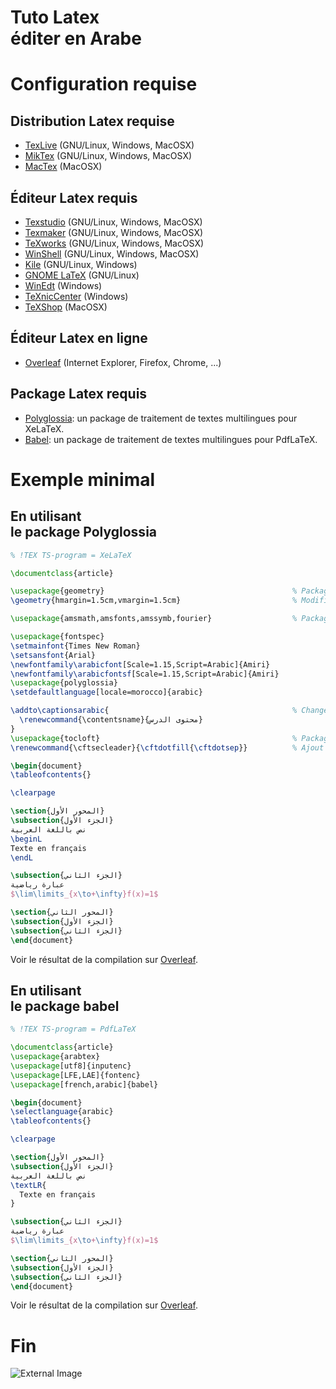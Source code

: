 <!-- .slide: data-background="#000000" -->
# Tuto Latex <br> éditer en Arabe



<!-- .slide: data-background="#000000" -->
# Configuration requise


## Distribution Latex requise

* <a href="http://www.tug.org/texlive/" target="_blank">TexLive</a> (GNU/Linux, Windows, MacOSX)
* <a href="https://miktex.org/download/" target="_blank">MikTex</a> (GNU/Linux, Windows, MacOSX)
* <a href="http://www.tug.org/mactex/" target="_blank">MacTex</a> (MacOSX)


## Éditeur Latex requis

* <a href="https://www.texstudio.org/#download" target="_blank">Texstudio</a> (GNU/Linux, Windows, MacOSX)
* <a href="https://www.xm1math.net/texmaker/download_fr.html" target="_blank">Texmaker</a> (GNU/Linux, Windows, MacOSX)
* <a href="https://www.tug.org/texworks/#Getting_TeXworks" target="_blank">TeXworks</a> (GNU/Linux, Windows, MacOSX)
* <a href="http://www.winshell.org/#download" target="_blank">WinShell</a> (GNU/Linux, Windows, MacOSX)
* <a href="https://kile.sourceforge.io/download.php" target="_blank">Kile</a> (GNU/Linux, Windows)
* <a href="https://wiki.gnome.org/Apps/GNOME-LaTeX#Installation" target="_blank">GNOME LaTeX</a> (GNU/Linux)
* <a href="http://www.winedt.com/download.html" target="_blank">WinEdt</a> (Windows)
* <a href="https://www.texniccenter.org/download/" target="_blank">TeXnicCenter</a> (Windows)
* <a href="https://pages.uoregon.edu/koch/texshop/obtaining.html" target="_blank">TeXShop</a> (MacOSX)


## Éditeur Latex en ligne

* <a href="https://www.overleaf.com" target="_blank">Overleaf</a> (Internet Explorer, Firefox, Chrome, ...)


## Package Latex requis

* <a href="https://ctan.org/pkg/polyglossia" target="_blank">Polyglossia</a>: un package de traitement de textes multilingues pour XeLaTeX.
* <a href="https://www.ctan.org/pkg/babel" target="_blank">Babel</a>: un package de traitement de textes multilingues pour PdfLaTeX.



<!-- .slide: data-background="#000000" -->
# Exemple minimal


## En utilisant <br> le package Polyglossia

```latex
% !TEX TS-program = XeLaTeX

\documentclass{article}

\usepackage{geometry}                                          % Package pour la mise en page
\geometry{hmargin=1.5cm,vmargin=1.5cm}                         % Modification des marges

\usepackage{amsmath,amsfonts,amssymb,fourier}                  % Packages pour les formules Maths

\usepackage{fontspec}
\setmainfont{Times New Roman}
\setsansfont{Arial}
\newfontfamily\arabicfont[Scale=1.15,Script=Arabic]{Amiri}
\newfontfamily\arabicfontsf[Scale=1.15,Script=Arabic]{Amiri}
\usepackage{polyglossia}
\setdefaultlanguage[locale=morocco]{arabic}

\addto\captionsarabic{                                         % Changement du titre du sommaire
  \renewcommand{\contentsname}{محتوى الدرس}
}
\usepackage{tocloft}                                           % Package pour la modification du sommaire
\renewcommand{\cftsecleader}{\cftdotfill{\cftdotsep}}          % Ajout des pointillés au sommaire

\begin{document}
\tableofcontents{}

\clearpage

\section{المحور الأول}
\subsection{الجزء الأول}
نص باللغة العربية
\beginL
Texte en français
\endL

\subsection{الجزء الثاني}
عبارة رياضية
$\lim\limits_{x\to+\infty}f(x)=1$

\section{المحور الثاني}
\subsection{الجزء الأول}
\subsection{الجزء الثاني}
\end{document}
```
Voir le résultat de la compilation sur <a href="https://www.overleaf.com/read/pkbfqbsnfvvp" target="_blank">Overleaf</a>.


## En utilisant <br> le package babel

```latex
% !TEX TS-program = PdfLaTeX

\documentclass{article}
\usepackage{arabtex}
\usepackage[utf8]{inputenc}
\usepackage[LFE,LAE]{fontenc}
\usepackage[french,arabic]{babel}

\begin{document}
\selectlanguage{arabic}
\tableofcontents{}

\clearpage

\section{المحور الأول}
\subsection{الجزء الأول}
نص باللغة العربية
\textLR{
  Texte en français
}

\subsection{الجزء الثاني}
عبارة رياضية
$\lim\limits_{x\to+\infty}f(x)=1$

\section{المحور الثاني}
\subsection{الجزء الأول}
\subsection{الجزء الثاني}
\end{document}
```
Voir le résultat de la compilation sur <a href="https://www.overleaf.com/read/yctcdfpxjjcr" target="_blank">Overleaf</a>.



<!-- .slide: data-background="#000000" -->
# Fin

![External Image](https://s3.amazonaws.com/static.slid.es/logo/v2/slides-symbol-512x512.png)

